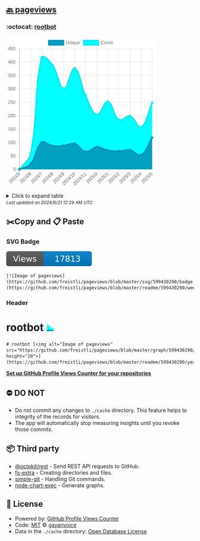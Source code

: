 ## [🔙 pageviews](https://github.com/freistli/pageviews)

### :octocat: [rootbot](https://github.com/freistli/rootbot)
![Image of pageviews](https://github.com/freistli/pageviews/blob/master/graph/599430290/large/year.png)

<details>
	<summary>Click to expand table</summary>
	<h2>:calendar: Year Page Views Table</h2>
<table>
	<tr>
		<th>
			Last Updated
		</th>
		<th>
			Unique
		</th>
		<th>
			Count
		</th>
	</tr>
	<tr>
		<td>
			<code>2024/6/1</code>
		</td>
		<td>
			<code>118</code>
		</td>
		<td>
			<code>248</code>
		</td>
	</tr>
	<tr>
		<td>
			<code>2024/5/1</code>
		</td>
		<td>
			<code>54</code>
		</td>
		<td>
			<code>158</code>
		</td>
	</tr>
	<tr>
		<td>
			<code>2024/4/1</code>
		</td>
		<td>
			<code>72</code>
		</td>
		<td>
			<code>199</code>
		</td>
	</tr>
	<tr>
		<td>
			<code>2024/3/1</code>
		</td>
		<td>
			<code>68</code>
		</td>
		<td>
			<code>185</code>
		</td>
	</tr>
	<tr>
		<td>
			<code>2024/2/1</code>
		</td>
		<td>
			<code>71</code>
		</td>
		<td>
			<code>253</code>
		</td>
	</tr>
	<tr>
		<td>
			<code>2024/1/1</code>
		</td>
		<td>
			<code>84</code>
		</td>
		<td>
			<code>204</code>
		</td>
	</tr>
	<tr>
		<td>
			<code>2023/12/1</code>
		</td>
		<td>
			<code>66</code>
		</td>
		<td>
			<code>274</code>
		</td>
	</tr>
	<tr>
		<td>
			<code>2023/11/1</code>
		</td>
		<td>
			<code>96</code>
		</td>
		<td>
			<code>377</code>
		</td>
	</tr>
	<tr>
		<td>
			<code>2023/10/1</code>
		</td>
		<td>
			<code>89</code>
		</td>
		<td>
			<code>301</code>
		</td>
	</tr>
	<tr>
		<td>
			<code>2023/9/1</code>
		</td>
		<td>
			<code>88</code>
		</td>
		<td>
			<code>388</code>
		</td>
	</tr>
	<tr>
		<td>
			<code>2023/8/1</code>
		</td>
		<td>
			<code>101</code>
		</td>
		<td>
			<code>417</code>
		</td>
	</tr>
	<tr>
		<td>
			<code>2023/7/1</code>
		</td>
		<td>
			<code>21</code>
		</td>
		<td>
			<code>60</code>
		</td>
	</tr>
	<tr>
		<td>
			<code>2023/6/1</code>
		</td>
		<td>
			<code>0</code>
		</td>
		<td>
			<code>0</code>
		</td>
	</tr>
</table>

</details>
<small><i>Last updated on 2024/6/21 12:29 AM UTC</i></small>

## ✂️Copy and 📋 Paste
### SVG Badge
[![Image of pageviews](https://github.com/freistli/pageviews/blob/master/svg/599430290/badge.svg)](https://github.com/freistli/pageviews/blob/master/readme/599430290/week.md)
```readme
[![Image of pageviews](https://github.com/freistli/pageviews/blob/master/svg/599430290/badge.svg)](https://github.com/freistli/pageviews/blob/master/readme/599430290/week.md)
```
### Header
# rootbot [<img alt="Image of pageviews" src="https://github.com/freistli/pageviews/blob/master/graph/599430290/small/year.png" height="20">](https://github.com/freistli/pageviews/blob/master/readme/599430290/year.md)
```readme
# rootbot [<img alt="Image of pageviews" src="https://github.com/freistli/pageviews/blob/master/graph/599430290/small/year.png" height="20">](https://github.com/freistli/pageviews/blob/master/readme/599430290/year.md)
```
[**Set up GitHub Profile Views Counter for your repositories**](https://github.com/gayanvoice/github-profile-views-counter)
## ⛔ DO NOT
- Do not commit any changes to `./cache` directory. This feature helps to integrity of the records for visitors.
- The app will automatically stop measuring insights until you revoke those commits.
## 📦 Third party

- [@octokit/rest](https://www.npmjs.com/package/@octokit/rest) - Send REST API requests to GitHub.
- [fs-extra](https://www.npmjs.com/package/fs-extra) - Creating directories and files.
- [simple-git](https://www.npmjs.com/package/simple-git) - Handling Git commands.
- [node-chart-exec](https://www.npmjs.com/package/node-chart-exec) - Generate graphs.
## 📄 License
- Powered by: [GitHub Profile Views Counter](https://github.com/gayanvoice/github-profile-views-counter)
- Code: [MIT](./LICENSE) © [gayanvoice](https://github.com/gayanvoice/github-profile-views-counter)
- Data in the `./cache` directory: [Open Database License](https://opendatacommons.org/licenses/odbl/1-0/)
